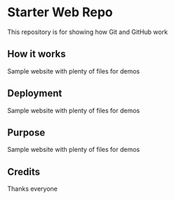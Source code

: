 # Starter Web Repo

This repository is for showing how Git and GitHub work

## How it works

Sample website with plenty of files for demos

## Deployment

Sample website with plenty of files for demos

## Purpose

Sample website with plenty of files for demos

## Credits

Thanks everyone